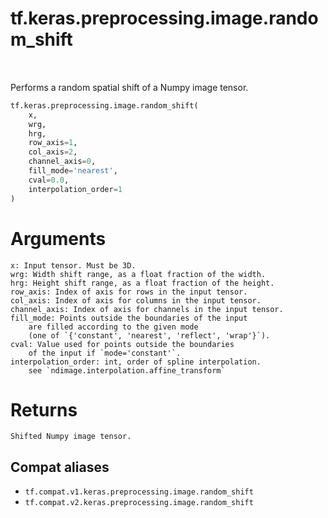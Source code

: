 <div itemscope itemtype="http://developers.google.com/ReferenceObject">
<meta itemprop="name" content="tf.keras.preprocessing.image.random_shift" />
<meta itemprop="path" content="Stable" />
</div>

# tf.keras.preprocessing.image.random_shift

<!-- Insert buttons and diff -->

<table class="tfo-notebook-buttons tfo-api" align="left">
</table>



Performs a random spatial shift of a Numpy image tensor.

``` python
tf.keras.preprocessing.image.random_shift(
    x,
    wrg,
    hrg,
    row_axis=1,
    col_axis=2,
    channel_axis=0,
    fill_mode='nearest',
    cval=0.0,
    interpolation_order=1
)
```



<!-- Placeholder for "Used in" -->

# Arguments
    x: Input tensor. Must be 3D.
    wrg: Width shift range, as a float fraction of the width.
    hrg: Height shift range, as a float fraction of the height.
    row_axis: Index of axis for rows in the input tensor.
    col_axis: Index of axis for columns in the input tensor.
    channel_axis: Index of axis for channels in the input tensor.
    fill_mode: Points outside the boundaries of the input
        are filled according to the given mode
        (one of `{'constant', 'nearest', 'reflect', 'wrap'}`).
    cval: Value used for points outside the boundaries
        of the input if `mode='constant'`.
    interpolation_order: int, order of spline interpolation.
        see `ndimage.interpolation.affine_transform`

# Returns
    Shifted Numpy image tensor.

## Compat aliases

* `tf.compat.v1.keras.preprocessing.image.random_shift`
* `tf.compat.v2.keras.preprocessing.image.random_shift`

